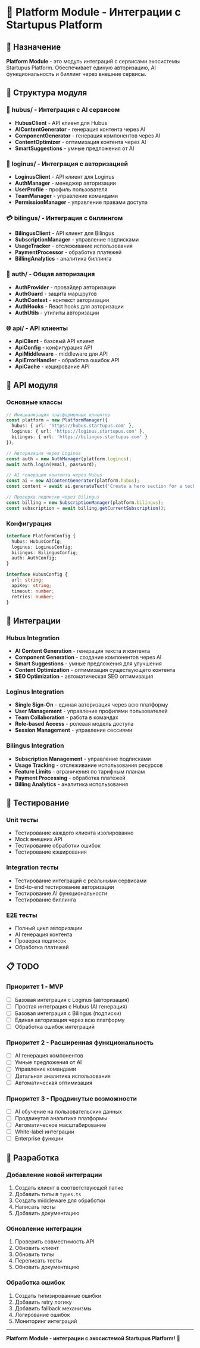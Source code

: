 # 🔗 Platform Module - Интеграции с Startupus Platform

## 🎯 Назначение

**Platform Module** - это модуль интеграций с сервисами экосистемы Startupus Platform. Обеспечивает единую авторизацию, AI функциональность и биллинг через внешние сервисы.

## 📁 Структура модуля

### 🤖 **hubus/** - Интеграция с AI сервисом
- **HubusClient** - API клиент для Hubus
- **AIContentGenerator** - генерация контента через AI
- **ComponentGenerator** - генерация компонентов через AI
- **ContentOptimizer** - оптимизация контента через AI
- **SmartSuggestions** - умные предложения от AI

### 🔐 **loginus/** - Интеграция с авторизацией
- **LoginusClient** - API клиент для Loginus
- **AuthManager** - менеджер авторизации
- **UserProfile** - профиль пользователя
- **TeamManager** - управление командами
- **PermissionManager** - управление правами доступа

### 💳 **bilingus/** - Интеграция с биллингом
- **BilingusClient** - API клиент для Bilingus
- **SubscriptionManager** - управление подписками
- **UsageTracker** - отслеживание использования
- **PaymentProcessor** - обработка платежей
- **BillingAnalytics** - аналитика биллинга

### 🔐 **auth/** - Общая авторизация
- **AuthProvider** - провайдер авторизации
- **AuthGuard** - защита маршрутов
- **AuthContext** - контекст авторизации
- **AuthHooks** - React hooks для авторизации
- **AuthUtils** - утилиты авторизации

### 🌐 **api/** - API клиенты
- **ApiClient** - базовый API клиент
- **ApiConfig** - конфигурация API
- **ApiMiddleware** - middleware для API
- **ApiErrorHandler** - обработка ошибок API
- **ApiCache** - кэширование API

## 🔧 API модуля

### Основные классы

```typescript
// Инициализация платформенных клиентов
const platform = new PlatformManager({
  hubus: { url: 'https://hubus.startupus.com' },
  loginus: { url: 'https://loginus.startupus.com' },
  bilingus: { url: 'https://bilingus.startupus.com' }
});

// Авторизация через Loginus
const auth = new AuthManager(platform.loginus);
await auth.login(email, password);

// AI генерация контента через Hubus
const ai = new AIContentGenerator(platform.hubus);
const content = await ai.generateText('Create a hero section for a tech startup');

// Проверка подписки через Bilingus
const billing = new SubscriptionManager(platform.bilingus);
const subscription = await billing.getCurrentSubscription();
```

### Конфигурация

```typescript
interface PlatformConfig {
  hubus: HubusConfig;
  loginus: LoginusConfig;
  bilingus: BilingusConfig;
  auth: AuthConfig;
}

interface HubusConfig {
  url: string;
  apiKey: string;
  timeout: number;
  retries: number;
}
```

## 🔗 Интеграции

### Hubus Integration
- **AI Content Generation** - генерация текста и контента
- **Component Generation** - создание компонентов через AI
- **Smart Suggestions** - умные предложения для улучшения
- **Content Optimization** - оптимизация существующего контента
- **SEO Optimization** - автоматическая SEO оптимизация

### Loginus Integration
- **Single Sign-On** - единая авторизация через всю платформу
- **User Management** - управление профилями пользователей
- **Team Collaboration** - работа в командах
- **Role-based Access** - ролевая модель доступа
- **Session Management** - управление сессиями

### Bilingus Integration
- **Subscription Management** - управление подписками
- **Usage Tracking** - отслеживание использования ресурсов
- **Feature Limits** - ограничения по тарифным планам
- **Payment Processing** - обработка платежей
- **Billing Analytics** - аналитика использования

## 🧪 Тестирование

### Unit тесты
- Тестирование каждого клиента изолированно
- Mock внешних API
- Тестирование обработки ошибок
- Тестирование кэширования

### Integration тесты
- Тестирование интеграций с реальными сервисами
- End-to-end тестирование авторизации
- Тестирование AI функциональности
- Тестирование биллинга

### E2E тесты
- Полный цикл авторизации
- AI генерация контента
- Проверка подписок
- Обработка платежей

## 📋 TODO

### Приоритет 1 - MVP
- [ ] Базовая интеграция с Loginus (авторизация)
- [ ] Простая интеграция с Hubus (AI генерация)
- [ ] Базовая интеграция с Bilingus (подписки)
- [ ] Единая авторизация через всю платформу
- [ ] Обработка ошибок интеграций

### Приоритет 2 - Расширенная функциональность
- [ ] AI генерация компонентов
- [ ] Умные предложения от AI
- [ ] Управление командами
- [ ] Детальная аналитика использования
- [ ] Автоматическая оптимизация

### Приоритет 3 - Продвинутые возможности
- [ ] AI обучение на пользовательских данных
- [ ] Продвинутая аналитика платформы
- [ ] Автоматическое масштабирование
- [ ] White-label интеграции
- [ ] Enterprise функции

## 🚀 Разработка

### Добавление новой интеграции
1. Создать клиент в соответствующей папке
2. Добавить типы в `types.ts`
3. Создать middleware для обработки
4. Написать тесты
5. Добавить документацию

### Обновление интеграции
1. Проверить совместимость API
2. Обновить клиент
3. Обновить типы
4. Переписать тесты
5. Обновить документацию

### Обработка ошибок
1. Создать типизированные ошибки
2. Добавить retry логику
3. Добавить fallback механизмы
4. Логирование ошибок
5. Мониторинг интеграций

---

**Platform Module - интеграции с экосистемой Startupus Platform!** 🔗 